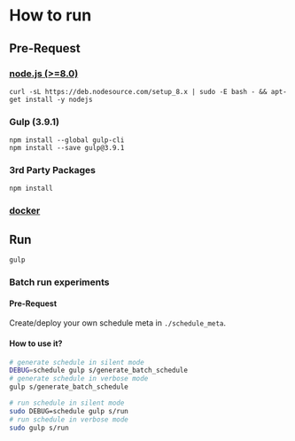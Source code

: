 # How to run

## Pre-Request

### [node.js (>=8.0)](https://nodejs.org/en/download/)

```shell
curl -sL https://deb.nodesource.com/setup_8.x | sudo -E bash - && apt-get install -y nodejs
```

### Gulp (3.9.1)

```shell
npm install --global gulp-cli
npm install --save gulp@3.9.1
```

### 3rd Party Packages

```shell
npm install
```

### [docker](https://docs.docker.com/v17.09/engine/installation/)

## Run

```shell
gulp
```

### Batch run experiments
#### Pre-Request
Create/deploy your own schedule meta in `./schedule_meta`.

#### How to use it?
```sh
# generate schedule in silent mode
DEBUG=schedule gulp s/generate_batch_schedule
# generate schedule in verbose mode
gulp s/generate_batch_schedule

# run schedule in silent mode
sudo DEBUG=schedule gulp s/run
# run schedule in verbose mode
sudo gulp s/run
```
